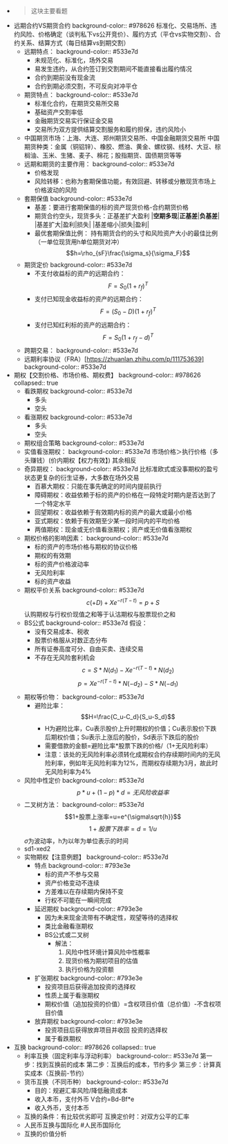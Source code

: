 - > 这块主要看题
- 远期合约VS期货合约
  background-color:: #978626
  标准化、交易场所、违约风险、价格确定（谈判私下vs公开竞价）、履约方式（平仓vs实物交割）、合约关系、结算方式（每日结算vs到期交割）
	- 远期特点：
	  background-color:: #533e7d
	  * 未规范化、标准化，场外交易
	  * 易发生违约，从合约签订到交割期间不能直接看出履约情况
	  * 合约到期前没有现金流
	  * 合约到期必须交割，不可反向对冲平仓
	- 期货特点：
	  background-color:: #533e7d
	  * 标准化合约，在期货交易所交易
	  * 基础资产交割率低
	  * 金融期货交易实行保证金交易
	  * 交易所为双方提供结算交割服务和履约担保，违约风险小
	- 中国期货市场：上海、大连、郑州期货交易所、中国金融期货交易所
	  中国期货种类：金属（铜铝锌）、橡胶、燃油、黄金、螺纹钢、线材、大豆、棕榈油、玉米、生猪、麦子、棉花；股指期货、国债期货等等
	- 远期和期货的主要作用：
	  background-color:: #533e7d
	  * 价格发现
	  * 风险转移：也称为套期保值功能，有效回避、转移或分散现货市场上价格波动的风险
	- 套期保值
	  background-color:: #533e7d
		- 基差：要进行套期保值的标的资产现货价格-合约期货价格
		- 期货合约空头，现货多头：正基差扩大盈利
		  |**空期多现**|**正基差**|**负基差**|
		  |基差扩大|盈利|损失|
		  |基差缩小|损失|盈利|
		- 最优套期保值比例：
		  持有期货合约的头寸和风险资产大小的最佳比例（一单位现货用h单位期货对冲）
		  $$h=\rho_{sF}\frac{\sigma_s}{\sigma_F}$$
	- 期货定价
	  background-color:: #533e7d
		- 不支付收益标的资产的远期合约：
		  $$F=S_0(1+r_f)^T$$
		- 支付已知现金收益标的资产的远期合约：
		  $$F=(S_0-D)(1+r_f)^T$$
		- 支付已知红利标的资产的远期合约：
		  $$F=S_0(1+r_f-d)^T$$
	- 跨期交易：
	  background-color:: #533e7d
	- 远期利率协议（FRA）[https://zhuanlan.zhihu.com/p/111753639]
	  background-color:: #533e7d
- 期权【交割价格、市场价格、期权费】
  background-color:: #978626
  collapsed:: true
	- 看跌期权
	  background-color:: #533e7d
		- 多头
		- 空头
	- 看涨期权
	  background-color:: #533e7d
		- 多头
		- 空头
	- 期权组合策略
	  background-color:: #533e7d
	- 实值看涨期权：
	  background-color:: #533e7d
	  市场价格＞执行价格（多头赚钱）(价内期权【权力有效】)
	  其余相反
	- 奇异期权：
	  background-color:: #533e7d
	  比标准欧式或没事期权的盈亏状态更复杂的衍生证券，大多数在场外交易
	  * 百慕大期权：只能在事先确定的时间内提前执行
	  * 障碍期权：收益依赖于标的资产的价格在一段特定时期内是否达到了一个特定水平
	  * 回望期权：收益依赖于有效期内标的资产的最大或最小价格
	  * 亚式期权：依赖于有效期至少某一段时间内的平均价格
	  * 两值期权：现金或无价值看涨期权；资产或无价值看涨期权
	- 期权价格的影响因素：
	  background-color:: #533e7d
	  * 标的资产的市场价格与期权的协议价格
	  * 期权的有效期
	  * 标的资产价格波动率
	  * 无风险利率
	  * 标的资产收益
	- 期权平价关系
	  background-color:: #533e7d
	  $$c(+D)+Xe^{-r(T-t)}=p+S$$
	  认购期权与行权价现值之和等于认沽期权与股票现价之和
	- BS公式
	  background-color:: #533e7d
	  假设：
	  * 没有交易成本、税收
	  * 股票价格服从对数正态分布
	  * 所有证券高度可分、自由买卖、连续交易
	  * 不存在无风险套利机会
	  $$c=S*N(d_1)-Xe^{-r(T-t)}*N(d_2)$$
	  $$p=Xe^{-r(T-t)}*N(-d_2)-S*N(-d_1)$$
	- 期权等价物：
	  background-color:: #533e7d
		- 避险比率：
		  $$H=\frac{C_u-C_d}{S_u-S_d}$$
		  * H为避险比率，Cu表示股价上升时期权的价值；Cu表示股价下跌后期权价值；Su表示上涨后的股价，Sd表示下跌后的股价
		  * 需要借款的金额=避险比率*股票下跌的价格/（1+无风险利率）
		  * 注意：该处的无风险利率必须转化成期权合约存续期时间内的无风险利率，例如年无风险利率为12%，而期权存续期为3月，故此时无风险利率为4%
	- 风险中性定价
	  background-color:: #533e7d
	  $$p*u+(1-p)*d=无风险收益率$$
	- 二叉树方法：
	  background-color:: #533e7d
	  $$1+股票上涨率=u=e^{\sigma\sqrt{h}}$$
	  $$1+股票下跌率=d=1/u$$
	  $\sigma$为波动率，h为以年为单位表示的时间
	- sd1-xed2
	- 实物期权【注意例题】
	  background-color:: #533e7d
		- 特点
		  background-color:: #793e3e
		  * 标的资产不参与交易
		  * 资产价格变动不连续
		  * 方差难以在存续期内保持不变
		  * 行权不可能在一瞬间完成
		- 延迟期权
		  background-color:: #793e3e
		  * 因为未来现金流带有不确定性，观望等待的选择权
		  * 类比金融看涨期权
		  * BS公式或二叉树
			- 解法：
			  1. 风险中性环境计算风险中性概率
			  2. 现货价格为期初项目的估值
			  3. 执行价格为投资额
		- 扩张期权
		  background-color:: #793e3e
		  * 投资项目后获得追加投资的选择权
		  * 性质上属于看涨期权
		  * 期权价值（追加投资的价值）=含权项目价值（总价值）-不含权项目价值
		- 放弃期权
		  background-color:: #793e3e
		  * 投资项目后获得放弃项目并收回 投资的选择权
		  * 属于看跌期权
- 互换
  background-color:: #978626
  collapsed:: true
	- 利率互换（固定利率与浮动利率）
	  background-color:: #533e7d
	  第一步：找到互换前的成本
	  第二步：互换后的成本，节约多少
	  第三步：计算真实成本（互换前-节约）
	- 货币互换（不同币种）
	  background-color:: #533e7d
		- 目的：规避汇率风险/降低融资成本
		- 收入本币，支付外币
		  V合约=Bd-Bf*e
		- 收入外币，支付本币
	- 互换的条件：有比较优劣即可
	  互换定价时：对双方公平的汇率
	- 人民币互换与国际化 #人民币国际化
	- 互换的价值分析
